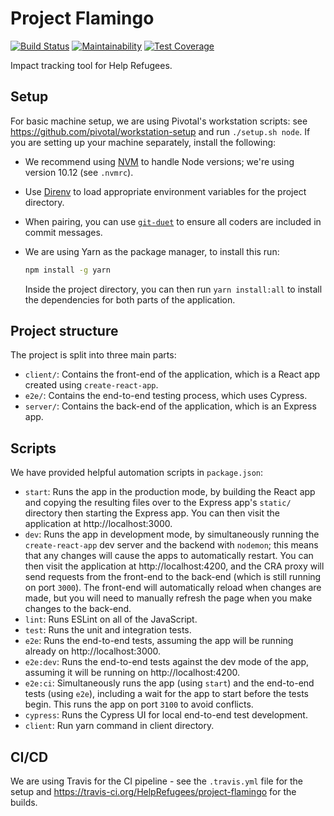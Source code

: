 # Project Flamingo

[![Build Status](https://travis-ci.org/HelpRefugees/project-flamingo.svg?branch=master)](https://travis-ci.org/HelpRefugees/project-flamingo)
[![Maintainability](https://api.codeclimate.com/v1/badges/54f99530ff936ab85a45/maintainability)](https://codeclimate.com/github/HelpRefugees/project-flamingo/maintainability)
[![Test Coverage](https://api.codeclimate.com/v1/badges/54f99530ff936ab85a45/test_coverage)](https://codeclimate.com/github/HelpRefugees/project-flamingo/test_coverage)

Impact tracking tool for Help Refugees.

## Setup

For basic machine setup, we are using Pivotal's workstation scripts: see
https://github.com/pivotal/workstation-setup and run `./setup.sh node`. If you
are setting up your machine separately, install the following:

- We recommend using [NVM](https://github.com/creationix/nvm) to handle Node
  versions; we're using version 10.12 (see `.nvmrc`).
- Use [Direnv](https://direnv.net/) to load appropriate environment variables
  for the project directory.
- When pairing, you can use [`git-duet`](https://github.com/git-duet/git-duet)
  to ensure all coders are included in commit messages.
- We are using Yarn as the package manager, to install this run:

  ```bash
  npm install -g yarn
  ```

  Inside the project directory, you can then run `yarn install:all` to install
  the dependencies for both parts of the application.

## Project structure

The project is split into three main parts:

- `client/`: Contains the front-end of the application, which is a React app
  created using `create-react-app`.
- `e2e/`: Contains the end-to-end testing process, which uses Cypress.
- `server/`: Contains the back-end of the application, which is an Express app.

## Scripts

We have provided helpful automation scripts in `package.json`:

- `start`: Runs the app in the production mode, by building the React app and
  copying the resulting files over to the Express app's `static/` directory then
  starting the Express app. You can then visit the application at
  http://localhost:3000.
- `dev`: Runs the app in development mode, by simultaneously running the
  `create-react-app` dev server and the backend with `nodemon`; this means that
  any changes will cause the apps to automatically restart. You can then visit
  the application at http://localhost:4200, and the CRA proxy will send requests
  from the front-end to the back-end (which is still running on port `3000`).
  The front-end will automatically reload when changes are made, but you will
  need to manually refresh the page when you make changes to the back-end.
- `lint`: Runs ESLint on all of the JavaScript.
- `test`: Runs the unit and integration tests.
- `e2e`: Runs the end-to-end tests, assuming the app will be running already on
  http://localhost:3000.
- `e2e:dev`: Runs the end-to-end tests against the dev mode of the app, assuming
  it will be running on http://localhost:4200.
- `e2e:ci`: Simultaneously runs the app (using `start`) and the end-to-end tests
  (using `e2e`), including a wait for the app to start before the tests begin.
  This runs the app on port `3100` to avoid conflicts.
- `cypress`: Runs the Cypress UI for local end-to-end test development.
- `client`: Run yarn command in client directory.

## CI/CD

We are using Travis for the CI pipeline - see the `.travis.yml` file for the
setup and https://travis-ci.org/HelpRefugees/project-flamingo for the builds.
